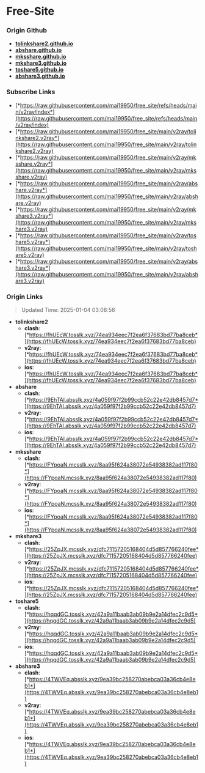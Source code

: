 # Free-Site

### Origin Github

- [**tolinkshare2.github.io**](https://github.com/tolinkshare2/tolinkshare2.github.io)
- [**abshare.github.io**](https://github.com/abshare/abshare.github.io)
- [**mksshare.github.io**](https://github.com/mksshare/mksshare.github.io)
- [**mkshare3.github.io**](https://github.com/mkshare3/mkshare3.github.io)
- [**toshare5.github.io**](https://github.com/toshare5/toshare5.github.io)
- [**abshare3.github.io**](https://github.com/abshare3/abshare3.github.io)

### Subscribe Links

- [*https://raw.githubusercontent.com/mai19950/free_site/refs/heads/main/v2ray/index*](https://raw.githubusercontent.com/mai19950/free_site/refs/heads/main/v2ray/index)
- [*https://raw.githubusercontent.com/mai19950/free_site/main/v2ray/tolinkshare2.v2ray*](https://raw.githubusercontent.com/mai19950/free_site/main/v2ray/tolinkshare2.v2ray)
- [*https://raw.githubusercontent.com/mai19950/free_site/main/v2ray/mksshare.v2ray*](https://raw.githubusercontent.com/mai19950/free_site/main/v2ray/mksshare.v2ray)
- [*https://raw.githubusercontent.com/mai19950/free_site/main/v2ray/abshare.v2ray*](https://raw.githubusercontent.com/mai19950/free_site/main/v2ray/abshare.v2ray)
- [*https://raw.githubusercontent.com/mai19950/free_site/main/v2ray/mkshare3.v2ray*](https://raw.githubusercontent.com/mai19950/free_site/main/v2ray/mkshare3.v2ray)
- [*https://raw.githubusercontent.com/mai19950/free_site/main/v2ray/toshare5.v2ray*](https://raw.githubusercontent.com/mai19950/free_site/main/v2ray/toshare5.v2ray)
- [*https://raw.githubusercontent.com/mai19950/free_site/main/v2ray/abshare3.v2ray*](https://raw.githubusercontent.com/mai19950/free_site/main/v2ray/abshare3.v2ray)

### Origin Links

> Updated Time: 2025-01-04 03:08:56

- **tolinkshare2**
  - **clash**: [*https://fhUEcW.tosslk.xyz/74ea934eec7f2ea6f37683bd77ba8ceb*](https://fhUEcW.tosslk.xyz/74ea934eec7f2ea6f37683bd77ba8ceb)
  - **v2ray**: [*https://fhUEcW.tosslk.xyz/74ea934eec7f2ea6f37683bd77ba8ceb*](https://fhUEcW.tosslk.xyz/74ea934eec7f2ea6f37683bd77ba8ceb)
  - **ios**: [*https://fhUEcW.tosslk.xyz/74ea934eec7f2ea6f37683bd77ba8ceb*](https://fhUEcW.tosslk.xyz/74ea934eec7f2ea6f37683bd77ba8ceb)
- **abshare**
  - **clash**: [*https://9EhTAl.absslk.xyz/4a059f97f2b99ccb52c22e42db8457d7*](https://9EhTAl.absslk.xyz/4a059f97f2b99ccb52c22e42db8457d7)
  - **v2ray**: [*https://9EhTAl.absslk.xyz/4a059f97f2b99ccb52c22e42db8457d7*](https://9EhTAl.absslk.xyz/4a059f97f2b99ccb52c22e42db8457d7)
  - **ios**: [*https://9EhTAl.absslk.xyz/4a059f97f2b99ccb52c22e42db8457d7*](https://9EhTAl.absslk.xyz/4a059f97f2b99ccb52c22e42db8457d7)
- **mksshare**
  - **clash**: [*https://FYpoaN.mcsslk.xyz/8aa95f624a38072e54938382ad117f80*](https://FYpoaN.mcsslk.xyz/8aa95f624a38072e54938382ad117f80)
  - **v2ray**: [*https://FYpoaN.mcsslk.xyz/8aa95f624a38072e54938382ad117f80*](https://FYpoaN.mcsslk.xyz/8aa95f624a38072e54938382ad117f80)
  - **ios**: [*https://FYpoaN.mcsslk.xyz/8aa95f624a38072e54938382ad117f80*](https://FYpoaN.mcsslk.xyz/8aa95f624a38072e54938382ad117f80)
- **mkshare3**
  - **clash**: [*https://25ZpJX.mcsslk.xyz/dfc71157205168404d5d857766240fee*](https://25ZpJX.mcsslk.xyz/dfc71157205168404d5d857766240fee)
  - **v2ray**: [*https://25ZpJX.mcsslk.xyz/dfc71157205168404d5d857766240fee*](https://25ZpJX.mcsslk.xyz/dfc71157205168404d5d857766240fee)
  - **ios**: [*https://25ZpJX.mcsslk.xyz/dfc71157205168404d5d857766240fee*](https://25ZpJX.mcsslk.xyz/dfc71157205168404d5d857766240fee)
- **toshare5**
  - **clash**: [*https://hqqdGC.tosslk.xyz/42a9a11baab3ab09b9e2a14dfec2c9d5*](https://hqqdGC.tosslk.xyz/42a9a11baab3ab09b9e2a14dfec2c9d5)
  - **v2ray**: [*https://hqqdGC.tosslk.xyz/42a9a11baab3ab09b9e2a14dfec2c9d5*](https://hqqdGC.tosslk.xyz/42a9a11baab3ab09b9e2a14dfec2c9d5)
  - **ios**: [*https://hqqdGC.tosslk.xyz/42a9a11baab3ab09b9e2a14dfec2c9d5*](https://hqqdGC.tosslk.xyz/42a9a11baab3ab09b9e2a14dfec2c9d5)
- **abshare3**
  - **clash**: [*https://4TWVEq.absslk.xyz/9ea39bc258270abebca03a36cb4e8eb1*](https://4TWVEq.absslk.xyz/9ea39bc258270abebca03a36cb4e8eb1)
  - **v2ray**: [*https://4TWVEq.absslk.xyz/9ea39bc258270abebca03a36cb4e8eb1*](https://4TWVEq.absslk.xyz/9ea39bc258270abebca03a36cb4e8eb1)
  - **ios**: [*https://4TWVEq.absslk.xyz/9ea39bc258270abebca03a36cb4e8eb1*](https://4TWVEq.absslk.xyz/9ea39bc258270abebca03a36cb4e8eb1)
